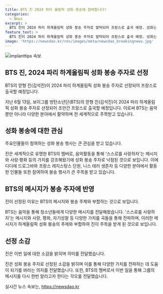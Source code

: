 ```yaml
---
title: BTS 진 2024 파리 올림픽 성화 봉송에 참여합니다!
categories:
  - News
excerpt: >
  BTS 진이 2024 파리 하계올림픽 성화 봉송 주자로 발탁되어 프랑스로 출국 예정. 성화는 이미 프랑스에 도착해 60여 개 지역을 지나고 있으며, 1만여 명의 주자들과 함께될 예정. BTS의 멤버로서 음악활동을 통해 사랑과 평화를 강조하는 진의 참여가 주목받고 있다.
feature_text: >
  BTS 진이 2024 파리 하계올림픽 성화 봉송 주자로 발탁되어 프랑스로 출국 예정. 성화는 이미 프랑스에 도착해 60여 개 지역을 지나고 있으며, 1만여 명의 주자들과 함께될 예정. BTS의 멤버로서 음악활동을 통해 사랑과 평화를 강조하는 진의 참여가 주목받고 있다.
image: 'https://newsdao.kr/res/images/meta/newsdao_breakingnews.jpg'
---
```


<p><img src="https://newsdao.kr/res/images/meta/newsdao_breakingnews.jpg" alt="implanttips 속보" /></p>

<h2 data-ke-size="size26">BTS 진, 2024 파리 하계올림픽 성화 봉송 주자로 선정</h2>

<p>BTS의 맏형 진(김석진)이 2024 파리 하계올림픽 성화 봉송 주자로 선정되어 프랑스로 출국할 예정입니다.</p>

<p data-ke-size="size16">지난 6월 13일, 보이그룹 방탄소년단(BTS)의 맏형 진(김석진)이 2024 파리 하계올림픽 성화 봉송 주자로 선정되어 조만간 프랑스로 출국할 예정입니다. 이로써 BTS는 음악뿐만 아니라 다양한 분야에서 활약하며 전 세계적으로 주목받고 있습니다.</p>

<h2 data-ke-size="size26">성화 봉송에 대한 관심</h2>

<p>주요인물들이 참여하는 성화 봉송 행사는 큰 관심을 받고 있습니다.</p>

<p data-ke-size="size16">진은 세계적으로 유명한 BTS의 멤버로, 음악활동을 통해 '스스로를 사랑하자'는 메시지와 사랑·평화 등의 가치를 강조해왔기에 성화 봉송 주자로 낙점된 것으로 보입니다. 이에 디디에 드로그바와 프랑스 레지스탕스 단원, 니스 테러 생존자 등 다양한 분야에서 활동한 인물들 또한 참여하여 봉송 행사가 큰 주목을 받고 있습니다.</p>

<h2 data-ke-size="size26">BTS의 메시지가 봉송 주자에 반영</h2>

<p>진이 선정된 이유는 BTS의 메시지와 봉송 주제와 부합하는 것으로 보입니다.</p>

<p data-ke-size="size16">BTS는 음악을 통해 청소년들에게 다양한 메시지를 전달해왔습니다. '스스로를 사랑하자'는 메시지와 사랑, 평화, 자기성찰 등 다양한 가치를 곡들을 통해 전파하며, 이러한 메시지가 하계올림픽 성화 봉송의 주제와 부합하여 진이 주목을 받게 된 것으로 보입니다.</p>

<h2 data-ke-size="size26">선정 소감</h2>

<p>진은 이번 일에 대한 소감을 밝히며 의미를 전달했습니다.</p>

<p data-ke-size="size16">진은 성화 봉송 주자로 선정된 소감을 밝히며 이를 통해 다양한 가치를 전파하는 데 도움이 되기를 바라는 의지를 전달했습니다. 또한, BTS의 멤버로서 이번 일을 통해 그룹의 메시지를 다시 한번 알리고자 한다는 각오를 전달했습니다.</p>
실시간 뉴스 속보는, <a href="https://newsdao.kr" rel="dofollow">https://newsdao.kr</a>


